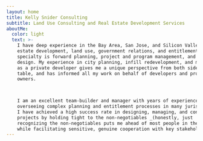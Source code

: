 ```yaml
---
layout: home
title: Kelly Snider Consulting
subtitle: Land Use Consulting and Real Estate Development Services
aboutMe:
  color: light
  text: >-
    I have deep experience in the Bay Area, San Jose, and Silicon Valley in real
    estate development, land use, government relations, and entitlements. My
    specialty is forward planning, project and program management, and site
    design. My experience in city planning, infill redevelopment, and many years
    as a private developer gives me a unique perspective from both sides of the
    table, and has informed all my work on behalf of developers and property
    owners.

     

    I am an excellent team-builder and manager with years of experience
    overseeing complex planning and entitlement processes in many jurisdictions.
    I have achieved a high success rate in designing, managing, and constructing
    projects by holding tight to the non-negotiables _(honestly, just
    recognizing the non-negotiables puts me ahead of most people in the room)_
    while facilitating sensitive, genuine cooperation with key stakeholders.
---
```


